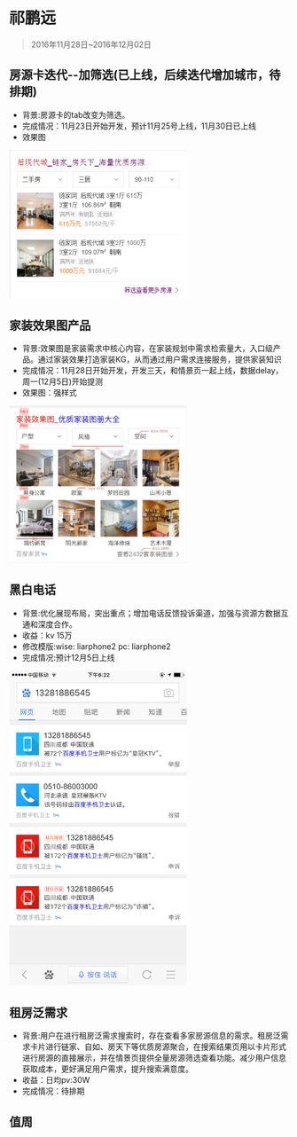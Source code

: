 # 祁鹏远

> 2016年11月28日~2016年12月02日


## 房源卡迭代--加筛选(已上线，后续迭代增加城市，待排期)

* 背景:房源卡的tab改变为筛选。
* 完成情况：11月23日开始开发，预计11月25号上线，11月30日已上线
* 效果图

<p><img src="../2016-11-25/img/v_qipengyuan/shaixuan.png" width="320"></p>


## 家装效果图产品

* 背景:效果图是家装需求中核心内容，在家装规划中需求检索量大，入口级产品。通过家装效果打造家装KG，从而通过用户需求连接服务，提供家装知识
* 完成情况：11月28日开始开发，开发三天，和情景页一起上线，数据delay，周一(12月5日)开始提测
* 效果图：强样式
<p><img src="../2016-12-02/img/v_qipengyuan/j1.png" width="320"></p>


## 黑白电话

* 背景:优化展现布局，突出重点；增加电话反馈投诉渠道，加强与资源方数据互通和深度合作。
* 收益：kv 15万
* 修改模版:wise: liarphone2   pc: liarphone2
* 完成情况:预计12月5日上线

<p><img src="../2016-12-02/img/v_qipengyuan/wise.PNG" width="320"></p>

## 租房泛需求

* 背景:用户在进行租房泛需求搜索时，存在查看多家房源信息的需求。租房泛需求卡片进行链家、自如、房天下等优质房源聚合，在搜索结果页用以卡片形式进行房源的直接展示，并在情景页提供全量房源筛选查看功能。减少用户信息获取成本，更好满足用户需求，提升搜索满意度。
* 收益：日均pv:30W 
* 完成情况：待排期

## 值周


















